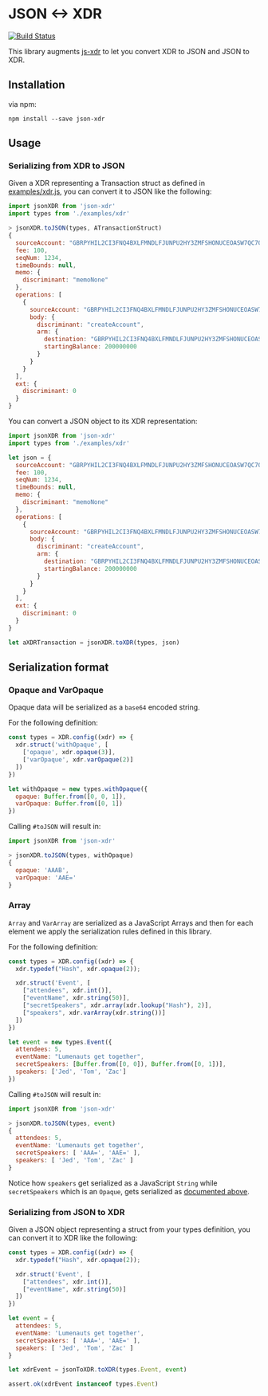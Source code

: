 # JSON <-> XDR

[![Build Status](https://travis-ci.org/abuiles/json-xdr.svg?branch=master)](https://travis-ci.org/abuiles/json-xdr)

This library augments [js-xdr](https://github.com/stellar/js-xdr) to let you convert XDR to JSON and JSON to XDR.

## Installation

via npm:

```shell
npm install --save json-xdr
```

## Usage

### Serializing from XDR to JSON

Given a XDR representing a Transaction struct as defined in [examples/xdr.js](https://github.com/abuiles/json-xdr/blob/master/examples/xdr.js#L2440), you can convert it to JSON like the following:

```javascript
import jsonXDR from 'json-xdr'
import types from './examples/xdr'

> jsonXDR.toJSON(types, ATransactionStruct)
{
  sourceAccount: "GBRPYHIL2CI3FNQ4BXLFMNDLFJUNPU2HY3ZMFSHONUCEOASW7QC7OX2H",
  fee: 100,
  seqNum: 1234,
  timeBounds: null,
  memo: {
    discriminant: "memoNone"
  },
  operations: [
    {
      sourceAccount: "GBRPYHIL2CI3FNQ4BXLFMNDLFJUNPU2HY3ZMFSHONUCEOASW7QC7OX2H",
      body: {
        discriminant: "createAccount",
        arm: {
          destination: "GBRPYHIL2CI3FNQ4BXLFMNDLFJUNPU2HY3ZMFSHONUCEOASW7QC7OX2H",
          startingBalance: 200000000
        }
      }
    }
  ],
  ext: {
    discriminant: 0
  }
}
```

You can convert a JSON object to its XDR representation:

``` javascript
import jsonXDR from 'json-xdr'
import types from './examples/xdr'

let json = {
  sourceAccount: "GBRPYHIL2CI3FNQ4BXLFMNDLFJUNPU2HY3ZMFSHONUCEOASW7QC7OX2H",
  fee: 100,
  seqNum: 1234,
  timeBounds: null,
  memo: {
    discriminant: "memoNone"
  },
  operations: [
    {
      sourceAccount: "GBRPYHIL2CI3FNQ4BXLFMNDLFJUNPU2HY3ZMFSHONUCEOASW7QC7OX2H",
      body: {
        discriminant: "createAccount",
        arm: {
          destination: "GBRPYHIL2CI3FNQ4BXLFMNDLFJUNPU2HY3ZMFSHONUCEOASW7QC7OX2H",
          startingBalance: 200000000
        }
      }
    }
  ],
  ext: {
    discriminant: 0
  }
}

let aXDRTransaction = jsonXDR.toXDR(types, json)
```

## Serialization format

### Opaque and VarOpaque

Opaque data will be serialized as a `base64` encoded string.

For the following definition:

``` javascript
const types = XDR.config((xdr) => {
  xdr.struct('withOpaque', [
    ['opaque', xdr.opaque(3)],
    ['varOpaque', xdr.varOpaque(2)]
  ])
})

let withOpaque = new types.withOpaque({
  opaque: Buffer.from([0, 0, 1]),
  varOpaque: Buffer.from([0, 1])
})
```

Calling `#toJSON` will result in:


``` javascript
import jsonXDR from 'json-xdr'

> jsonXDR.toJSON(types, withOpaque)
{
  opaque: 'AAAB',
  varOpaque: 'AAE='
}
```

### Array

`Array` and `VarArray` are serialized as a JavaScript Arrays and then for each element we
apply the serialization rules defined in this library.

For the following definition:


``` javascript
const types = XDR.config((xdr) => {
  xdr.typedef("Hash", xdr.opaque(2));

  xdr.struct('Event', [
    ["attendees", xdr.int()],
    ["eventName", xdr.string(50)],
    ["secretSpeakers", xdr.array(xdr.lookup("Hash"), 2)],
    ["speakers", xdr.varArray(xdr.string())]
  ])
})

let event = new types.Event({
  attendees: 5,
  eventName: "Lumenauts get together",
  secretSpeakers: [Buffer.from([0, 0]), Buffer.from([0, 1])],
  speakers: ['Jed', 'Tom', 'Zac']
})
```

Calling `#toJSON` will result in:

``` javascript
import jsonXDR from 'json-xdr'

> jsonXDR.toJSON(types, event)
{
  attendees: 5,
  eventName: 'Lumenauts get together',
  secretSpeakers: [ 'AAA=', 'AAE=' ],
  speakers: [ 'Jed', 'Tom', 'Zac' ]
}
```

Notice how `speakers` get serialized as a JavaScript `String`  while `secretSpeakers` which is an `Opaque`, gets serialized as [documented above](#opaque-and-varopaque).

### Serializing from JSON to XDR

Given a JSON object representing a struct from your types definition, you can convert it to XDR like the following:


``` javascript
const types = XDR.config((xdr) => {
  xdr.typedef("Hash", xdr.opaque(2));

  xdr.struct('Event', [
    ["attendees", xdr.int()],
    ["eventName", xdr.string(50)]
  ])
})

let event = {
  attendees: 5,
  eventName: 'Lumenauts get together',
  secretSpeakers: [ 'AAA=', 'AAE=' ],
  speakers: [ 'Jed', 'Tom', 'Zac' ]
}

let xdrEvent = jsonToXDR.toXDR(types.Event, event)

assert.ok(xdrEvent instanceof types.Event)
```
